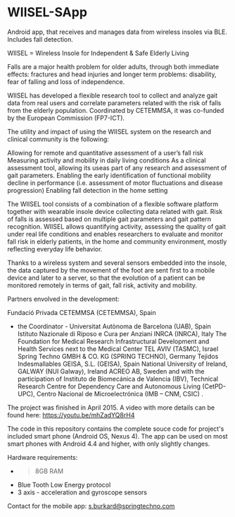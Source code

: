 # WIISEL-SApp
Android app, that receives and manages data from wireless insoles via BLE. Includes fall detection.

WIISEL = Wireless Insole for Independent & Safe Elderly Living

Falls are a major health problem for older adults, through both immediate effects: fractures and head injuries and longer term problems: disability, fear of falling and loss of independence.

WIISEL has developed a flexible research tool to collect and analyze gait data from real users and correlate parameters related with the risk of falls from the elderly population. Coordinated by CETEMMSA, it was co-funded by the European Commission (FP7-ICT).

The utility and impact of using the WIISEL system on the research and clinical community is the following:

Allowing for remote and quantitative assessment of a user’s fall risk
Measuring activity and mobility in daily living conditions
As a clinical assessment tool, allowing its useas part of any research and assessment of gait parameters.
Enabling the early identification of functional mobility decline in performance (i.e. assessment of motor fluctuations and disease progression)
Enabling fall detection in the home setting

The WIISEL tool consists of a combination of a flexible software platform together with wearable insole device collecting data related with gait. Risk of falls is assessed based on multiple gait parameters and gait pattern recognition. WIISEL allows quantifying activity, assessing the quality of gait under real life conditions and enables researchers to evaluate and monitor fall risk in elderly patients, in the home and community environment, mostly reflecting everyday life behavior.

Thanks to a wireless system and several sensors embedded into the insole, the data captured by the movement of the foot are sent first to a mobile device and later to a server, so that the evolution of a patient can be monitored remotely in terms of gait, fall risk, activity and mobility.

Partners envolved in the development:
 

Fundació Privada CETEMMSA (CETEMMSA), Spain
- the Coordinator -
Universitat Autònoma de Barcelona (UAB), Spain
Istituto Nazionale di Riposo e Cura per Anziani INRCA (INRCA), Italy
The Foundation for Medical Research Infrastructural Development and Health Services next to the Medical Center TEL AVIV (TASMC), Israel
Spring Techno GMBH & CO. KG (SPRING TECHNO), Germany
Tejidos Indesmallables GEISA, S.L. (GEISA), Spain
National University of Ireland, GALWAY (NUI Galway), Ireland
ACREO AB, Sweden
and with the participation of Instituto de Biomecánica de Valencia (IBV), Technical Research Centre for Dependency Care and Autonomous Living (CetPD-UPC), Centro Nacional de Microelectrónica (IMB – CNM, CSIC) . 

The project was finished in April 2015.
A video with more details can be found here:
https://youtu.be/mhZadYQ8rH4

The code in this repository contains the complete souce code for project's included smart phone (Android OS, Nexus 4).
The app can be used on most smart phones with Android 4.4 and higher, with only slightly changes.

Hardware requirements:
- >8GB RAM
- Blue Tooth Low Energy protocol
- 3 axis - acceleration and gyroscope sensors

Contact for the mobile app:
s.burkard@springtechno.com
